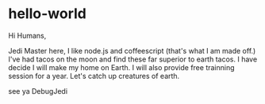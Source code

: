 # hello-world
Hi Humans,


Jedi Master here, I like node.js and coffeescript (that's what I am made off.)
I've had tacos on the moon and find these far superior to earth tacos.
I have decide I will make my home on Earth. I will also provide free trainning session for a year.
Let's catch up creatures of earth.

see ya
DebugJedi
